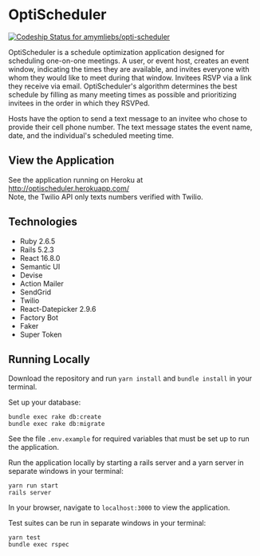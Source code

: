 # OptiScheduler

[![Codeship Status for amymliebs/opti-scheduler](https://app.codeship.com/projects/e5deb8d0-daf6-0137-d950-52cf7283ff5a/status?branch=master)](https://app.codeship.com/projects/371379)

OptiScheduler is a schedule optimization application designed for scheduling one-on-one meetings. A user, or event host, creates an event window, indicating the times they are available, and invites everyone with whom they would like to meet during that window. Invitees RSVP via a link they receive via email. OptiScheduler's algorithm determines the best schedule by filling as many meeting times as possible and prioritizing invitees in the order in which they RSVPed.

Hosts have the option to send a text message to an invitee who chose to provide their cell phone number. The text message states the event name, date, and the individual's scheduled meeting time.


## View the Application
See the application running on Heroku at http://optischeduler.herokuapp.com/ <br />
Note, the Twilio API only texts numbers verified with Twilio.


## Technologies

* Ruby 2.6.5
* Rails 5.2.3
* React 16.8.0
* Semantic UI
* Devise
* Action Mailer
* SendGrid
* Twilio
* React-Datepicker 2.9.6
* Factory Bot
* Faker
* Super Token


## Running Locally

Download the repository and run `yarn install` and `bundle install` in your terminal.

Set up your database:
```
bundle exec rake db:create
bundle exec rake db:migrate
```

See the file `.env.example` for required variables that must be set up to run the application.

Run the application locally by starting a rails server and a yarn server in separate windows in your terminal:
```
yarn run start
rails server
```

In your browser, navigate to `localhost:3000` to view the application.

Test suites can be run in separate windows in your terminal:
```
yarn test
bundle exec rspec
```
